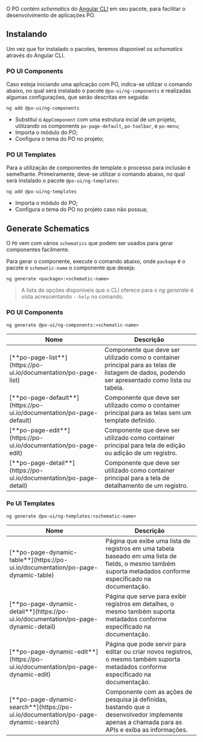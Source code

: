 [comment]: # (@label Schematics)
[comment]: # (@link guides/schematics)

O PO contém *schematics* do [Angular CLI](https://angular.io/cli) em seu pacote, para facilitar o desenvolvimento de aplicações PO.

## Instalando

Um vez que for instalado o pacotes, teremos disponível os *schematics* através do Angular CLI.

### PO UI Components

Caso esteja iniciando uma aplicação com PO, indica-se utilizar o comando abaixo,
no qual será instalado o pacote `@po-ui/ng-components` e realizadas algumas configurações, que serão descritas em seguida:

```
ng add @po-ui/ng-components
```

- Substitui o `AppComponent` com uma estrutura incial de um projeto, utilizando os components `po-page-default`, `po-toolbar`, e `po-menu`;
- Importa o módulo do PO;
- Configura o tema do PO no projeto;

### PO UI Templates

Para a utilização de componentes de template o processo para inclusão é semelhante.
Primeiramente, deve-se utilizar o comando abaixo, no qual será instalado o pacote `@po-ui/ng-templates`:

```
ng add @po-ui/ng-templates
```

- Importa o módulo do PO;
- Configura o tema do PO no projeto caso não possua;

## Generate Schematics 

O `PO` vem com vários `schematics` que podem ser usados ​​para gerar componentes facilmente.

Para gerar o componente, execute o comando abaixo, onde `package` é o pacote e ```schematic-name``` o componente que deseja:

```
ng generate <package>:<schematic-name>
```

> A lista de opções disponíveis que o CLI oferece para o *ng generate* é vista acrescentando `--help` no comando.

### PO UI Components

```
ng generate @po-ui/ng-components:<schematic-name>
```

<div class="po-row">
  <div class="po-sm-12">
    <table class="po-table">
      <thead>
        <tr class="po-table-header">
          <th class="po-table-header-ellipsis">Nome</th>
          <th class="po-table-header-ellipsis">Descrição</th>
        </tr>
      </thead>
      <tbody>
        <tr class="po-table-row">
          <td class="po-table-column"> [**po-page-list**](https://po-ui.io/documentation/po-page-list)
          </td>
          <td class="po-table-column">
            Componente que deve ser utilizado como o container principal para as telas de listagem de dados, podendo ser apresentado como lista ou tabela.
          </td>
        </tr>
        <tr class="po-table-row">
          <td class="po-table-column">
          [**po-page-default**](https://po-ui.io/documentation/po-page-default)
          </td>
          <td class="po-table-column">Componente que deve ser utilizado como o container principal para as telas sem um template definido.</td>
        </tr>
        <tr class="po-table-row">
          <td class="po-table-column">[**po-page-edit**](https://po-ui.io/documentation/po-page-edit)</td>
          <td class="po-table-column">Componente que deve ser utilizado como container principal para tela de edição ou adição de um registro.</td>
        </tr>
        <tr class="po-table-row">
          <td class="po-table-column">[**po-page-detail**](https://po-ui.io/documentation/po-page-detail)</td>
          <td class="po-table-column">Componente que deve ser utilizado como container principal para a tela de detalhamento de um registro.</td>
        </tr>
      </tbody>
    </table>
  </div>
</div>

### Po UI Templates
```
ng generate @po-ui/ng-templates:<schematic-name>
```

<div class="po-row">
  <div class="po-sm-12">
    <table class="po-table">
      <thead>
        <tr class="po-table-header">
          <th class="po-table-header-ellipsis">Nome</th>
          <th class="po-table-header-ellipsis">Descrição</th>
        </tr>
      </thead>
      <tbody>
        <tr class="po-table-row">
          <td class="po-table-column"> [**po-page-dynamic-table**](https://po-ui.io/documentation/po-page-dynamic-table)
          </td>
          <td class="po-table-column">Página que exibe uma lista de registros em uma tabela baseado em uma lista de fields, o mesmo também suporta metadados conforme especificado na documentação.
          </td>
        </tr>
        <tr class="po-table-row">
          <td class="po-table-column">
          [**po-page-dynamic-detail**](https://po-ui.io/documentation/po-page-dynamic-detail)
          </td>
          <td class="po-table-column">Página que serve para exibir registros em detalhes, o mesmo também suporta metadados conforme especificado na documentação.
          </td>
        </tr>
        <tr class="po-table-row">
          <td class="po-table-column">[**po-page-dynamic-edit**](https://po-ui.io/documentation/po-page-dynamic-edit)</td>
          <td class="po-table-column">Página que pode servir para editar ou criar novos registros, o mesmo também suporta metadados conforme especificado na documentação.
          </td>
        </tr>
        <tr class="po-table-row">
          <td class="po-table-column">[**po-page-dynamic-search**](https://po-ui.io/documentation/po-page-dynamic-search)</td>
          <td class="po-table-column">Componente com as ações de pesquisa já definidas, bastando que o desenvolvedor implemente apenas a chamada para as APIs e exiba as informações.
          </td>
        </tr>
      </tbody>
    </table>
  </div>
</div>
